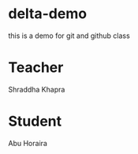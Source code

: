 # delta-demo
this is a demo for git and github class


# Teacher
Shraddha Khapra

# Student
Abu Horaira

